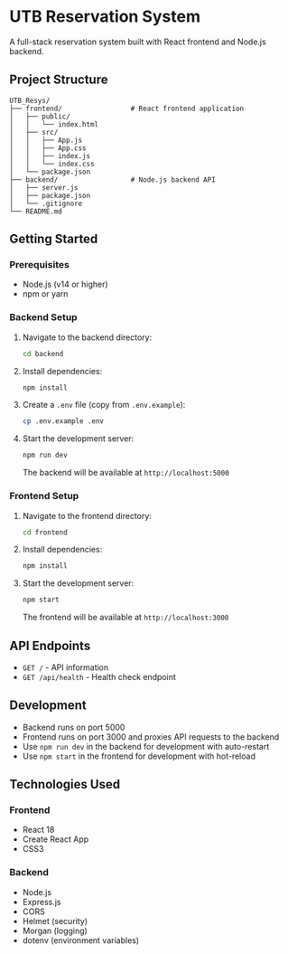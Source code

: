 # UTB Reservation System

A full-stack reservation system built with React frontend and Node.js backend.

## Project Structure

```
UTB_Resys/
├── frontend/                 # React frontend application
│   ├── public/
│   │   └── index.html
│   ├── src/
│   │   ├── App.js
│   │   ├── App.css
│   │   ├── index.js
│   │   └── index.css
│   └── package.json
├── backend/                  # Node.js backend API
│   ├── server.js
│   ├── package.json
│   └── .gitignore
└── README.md
```

## Getting Started

### Prerequisites

- Node.js (v14 or higher)
- npm or yarn

### Backend Setup

1. Navigate to the backend directory:

   ```bash
   cd backend
   ```

2. Install dependencies:

   ```bash
   npm install
   ```

3. Create a `.env` file (copy from `.env.example`):

   ```bash
   cp .env.example .env
   ```

4. Start the development server:

   ```bash
   npm run dev
   ```

   The backend will be available at `http://localhost:5000`

### Frontend Setup

1. Navigate to the frontend directory:

   ```bash
   cd frontend
   ```

2. Install dependencies:

   ```bash
   npm install
   ```

3. Start the development server:

   ```bash
   npm start
   ```

   The frontend will be available at `http://localhost:3000`

## API Endpoints

- `GET /` - API information
- `GET /api/health` - Health check endpoint

## Development

- Backend runs on port 5000
- Frontend runs on port 3000 and proxies API requests to the backend
- Use `npm run dev` in the backend for development with auto-restart
- Use `npm start` in the frontend for development with hot-reload

## Technologies Used

### Frontend

- React 18
- Create React App
- CSS3

### Backend

- Node.js
- Express.js
- CORS
- Helmet (security)
- Morgan (logging)
- dotenv (environment variables)
